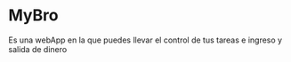 # MyBro
Es una webApp en la que puedes llevar el control de tus tareas e ingreso y salida de dinero

